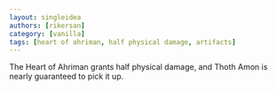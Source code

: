 ```yaml
---
layout: singleidea
authors: [rikersan]
category: [vanilla]
tags: [heart of ahriman, half physical damage, artifacts]
---
```

The Heart of Ahriman grants half physical damage, and Thoth Amon is nearly guaranteed to pick it up.
